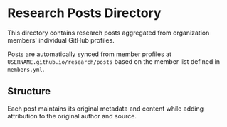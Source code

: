 # Research Posts Directory

This directory contains research posts aggregated from organization members' individual GitHub profiles.

Posts are automatically synced from member profiles at `USERNAME.github.io/research/posts` based on the member list defined in `members.yml`.

## Structure

Each post maintains its original metadata and content while adding attribution to the original author and source.